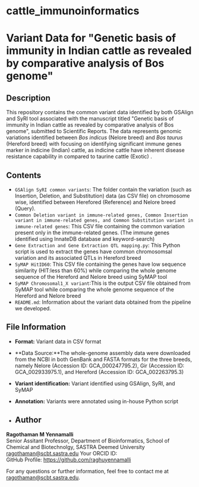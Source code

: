 # cattle_immunoinformatics
# Variant Data for "Genetic basis of immunity in Indian cattle as revealed by comparative analysis of Bos genome"

## Description
This repository contains the common variant data identified by both GSAlign and SyRI tool associated with the manuscript titled "Genetic basis of immunity in Indian cattle as revealed by comparative analysis of Bos genome", submitted to Scientific Reports. The data represents genomic variations identified between _Bos indicus_ (Nelore breed) and _Bos taurus_ (Hereford breed) with focusing on identifying significant immune genes marker in indicine (Indian) cattle, as indicine cattle have inherent disease resistance capability in compared to taurine cattle (Exotic) .

## Contents
- `GSAlign SyRI common variants`: The folder contain the variation (such as Insertion, Deletion, and Substitution) data (as CSV file) on chromosome wise, identified between Herefored (Reference) and Nelore breed (Query).
- `Common Deletion variant in immune-related genes, Common Insertion variant in immune-related genes, and Common Substitution variant in immune-related genes`: This CSV file containing the common variation present only in the immune-related genes. (The immune genes identified using InnateDB database and keyword-search)
- `Gene Extraction and Gene Extraction QTL mapping.py`: This Python script is used to extract the genes have common chromosomsal variation and its associated QTLs in Hereford breed
- `SyMAP HitID60`: This CSV file containing the genes have low sequence similarity (HIT:less than 60%) while comparing the whole genome sequence of the Hereford and Nelore breed using SyMAP tool
- `SyMAP Chromosomal1_X variant`:This is the output CSV file obtained from SyMAP tool while comparing the whole genome sequence of the Hereford and Nelore breed    
- `README.md`: Information about the variant data obtained from the pipeline we developed.

## File Information
- **Format:** Variant data in CSV format
- **Data Source:**The whole-genome assembly data were downloaded from the NCBI in both GenBank and FASTA formats for the three breeds, namely Nelore (Accession ID: GCA_000247795.2), Gir (Accession ID: GCA_002933975.1), and Hereford (Accession ID: GCA_002263795.3)
- **Variant identification:** Variant identified using GSAlign, SyRI, and SyMAP
- **Annotation:** Variants were annotated using in-house Python script

- ## Author

**Ragothaman M Yennamalli**  
Senior Assitant Professor, 
Department of Bioinformatics,
School of Chemical and Biotechnolgy,
SASTRA Deemed University 
ragothaman@scbt.sastra.edu
Your ORCID ID:  
GitHub Profile: https://github.com/raghuyennamalli

For any questions or further information, feel free to contact me at ragothaman@scbt.sastra.edu.
